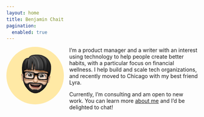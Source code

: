 ```yaml
---
layout: home
title: Benjamin Chait
pagination:
  enabled: true
---
```

<img src="img/IMG_0534.jpeg" style="float: left; width: 30%; border-radius: 50%; margin: 0 1em 1em 0;" />

<p>I’m a product manager and a writer with an interest using technology to help people create better habits, with a particular focus on financial wellness. I help build and scale tech organizations, and recently moved to Chicago with my best friend Lyra.</p>

<p>Currently, I’m consulting and am open to new work. You can learn more <a href="/about">about me</a> and I’d be delighted to chat!</p>

<div style="clear: both;">&nbsp;</div>
